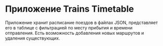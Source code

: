 # Приложение Trains Timetable
Приложение хранит расписание поездов в файлах JSON, представляет его в таблице с фильтрацией по месту прибытия и времени отправления. Есть возможность добавления новых маршрутов и удаления существующих.

